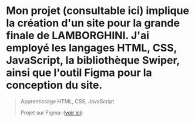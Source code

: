 # Mon projet (consultable ici) implique la création d'un site pour la grande finale de LAMBORGHINI. J'ai employé les langages HTML, CSS, JavaScript, la bibliothèque Swiper, ainsi que l'outil Figma pour la conception du site.

> Apprentissage HTML, CSS, JavaScript
>
> Projet sur Figma: ([voir ici](https://www.figma.com/file/oW3glk3qkXbTL68TY4XAZc/Lamborghini-race-(1)?type=design&node-id=32-45&mode=design&t=UlqMlwkvD8wtSBnB-0))
